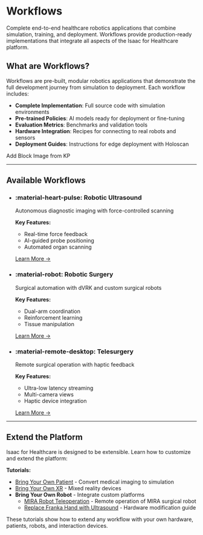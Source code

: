 # Workflows

Complete end-to-end healthcare robotics applications that combine simulation, training, and deployment. Workflows provide production-ready implementations that integrate all aspects of the Isaac for Healthcare platform.

## What are Workflows?

Workflows are pre-built, modular robotics applications that demonstrate the full development journey from simulation to deployment. Each workflow includes:

- **Complete Implementation**: Full source code with simulation environments
- **Pre-trained Policies**: AI models ready for deployment or fine-tuning
- **Evaluation Metrics**: Benchmarks and validation tools
- **Hardware Integration**: Recipes for connecting to real robots and sensors
- **Deployment Guides**: Instructions for edge deployment with Holoscan

Add Block Image from KP

---

## Available Workflows

<div class="grid cards" markdown>

-   ### :material-heart-pulse: **Robotic Ultrasound**
    
    Autonomous diagnostic imaging with force-controlled scanning
    
    **Key Features:**

    - Real-time force feedback
    - AI-guided probe positioning  
    - Automated organ scanning
    
    [Learn More →](robotic-ultrasound.md)

-   ### :material-robot: **Robotic Surgery**
    
    Surgical automation with dVRK and custom surgical robots
    
    **Key Features:**

    - Dual-arm coordination
    - Reinforcement learning
    - Tissue manipulation
    
    [Learn More →](robotic-surgery.md)

-   ### :material-remote-desktop: **Telesurgery**
    
    Remote surgical operation with haptic feedback
    
    **Key Features:**

    - Ultra-low latency streaming
    - Multi-camera views
    - Haptic device integration
    
    [Learn More →](telesurgery.md)

</div>

---

## Extend the Platform

Isaac for Healthcare is designed to be extensible. Learn how to customize and extend the platform:

**Tutorials:**

- [Bring Your Own Patient](tutorials/bring-your-own-patient.md) - Convert medical imaging to simulation
- [Bring Your Own XR](tutorials/bring-your-own-xr.md) - Mixed reality devices
- **Bring Your Own Robot** - Integrate custom platforms
    - [MIRA Robot Teleoperation](tutorials/mira-teleoperation.md) - Remote operation of MIRA surgical robot
    - [Replace Franka Hand with Ultrasound](tutorials/franka-ultrasound-probe.md) - Hardware modification guide

These tutorials show how to extend any workflow with your own hardware, patients, robots, and interaction devices.
